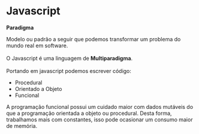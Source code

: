 <h1>Javascript</h1>

<strong>Paradigma</strong>
<p>
Modelo ou padrão a seguir que podemos transformar um problema do mundo real em software.
<br/><br/>
O Javascript é uma linguagem de <strong>Multiparadigma</strong>. <br/><br/>
Portando em javascript podemos escrever código: 
<ul>
  <li>Procedural</li>
  <li>Orientado a Objeto</li>
  <li>Funcional</li>
</ul>
A programação funcional possui um cuidado maior com dados mutáveis do que a programação orientada a objeto ou procedural. Desta forma, trabalhamos mais com constantes, isso pode ocasionar um consumo maior de memória.
</p>
<br/><br/>
